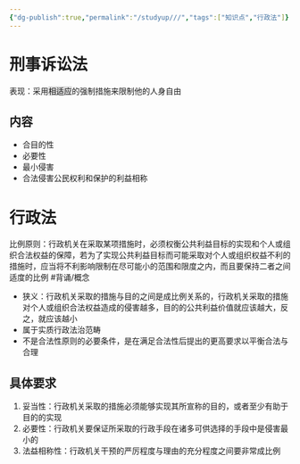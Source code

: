 ```yaml
---
{"dg-publish":true,"permalink":"/studyup///","tags":["知识点","行政法"]}
---
```


# 刑事诉讼法
表现：采用<span style="background:rgba(92, 92, 92, 0.2)">相适应</span>的强制措施来限制他的人身自由
## 内容
- 合目的性
- 必要性
- 最小侵害
- 合法侵害公民权利和保护的利益相称
# 行政法
比例原则：行政机关在采取某项措施时，必须权衡公共利益目标的实现和个人或组织合法权益的保障，若为了实现公共利益目标而可能采取对个人或组织权益不利的措施时，应当将不利影响限制在尽可能小的范围和限度之内，而且要保持二者之间适度的比例 #背诵/概念 
- 狭义：行政机关采取的措施与目的之间是成比例关系的，行政机关采取的措施对个人或组织合法权益造成的侵害越多，目的的公共利益价值就应该越大，反之，就应该越小
- 属于实质行政法治范畴
- 不是合法性原则的必要条件，是在满足合法性后提出的更高要求以平衡合法与合理
## 具体要求
1. 妥当性：行政机关采取的措施必须能够实现其所宣称的目的，或者至少有助于目的的实现
2. 必要性：行政机关要保证所采取的行政手段在诸多可供选择的手段中是侵害最小的
3. 法益相称性：行政机关干预的严厉程度与理由的充分程度之间要非常成比例
	
